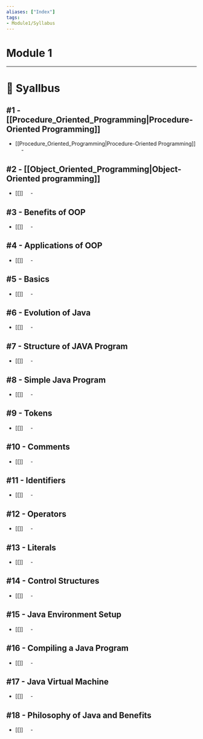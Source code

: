 ```yaml
---
aliases: ["Index"]
tags:
- Module1/Syllabus
---
```

# Module 1
---
# 📕 Syallbus

##  #1 - [[Procedure_Oriented_Programming|Procedure-Oriented Programming]]
- [[Procedure_Oriented_Programming|Procedure-Oriented Programming]]
    - 

## #2 - [[Object_Oriented_Programming|Object-Oriented programming]]
- [[]]
    - 

## #3 - Benefits of OOP
- [[]]
    - 

## #4 - Applications of OOP
- [[]]
    - 

## #5 - Basics
- [[]]
    - 

## #6 - Evolution of Java
- [[]]
    - 

## #7 - Structure of JAVA Program
- [[]]
    - 

## #8 - Simple Java Program
- [[]]
    - 

## #9 - Tokens
- [[]]
    - 

## #10 - Comments
- [[]]
    - 

## #11 - Identifiers
- [[]]
    - 

## #12 - Operators
- [[]]
    - 

## #13 - Literals
- [[]]
    - 

## #14 - Control Structures
- [[]]
    - 

## #15 - Java Environment Setup
- [[]]
    - 

## #16 - Compiling a Java Program
- [[]]
    - 
 
## #17 - Java Virtual Machine
- [[]]
    - 
 
## #18 - Philosophy of Java and Benefits
- [[]]
    - 
